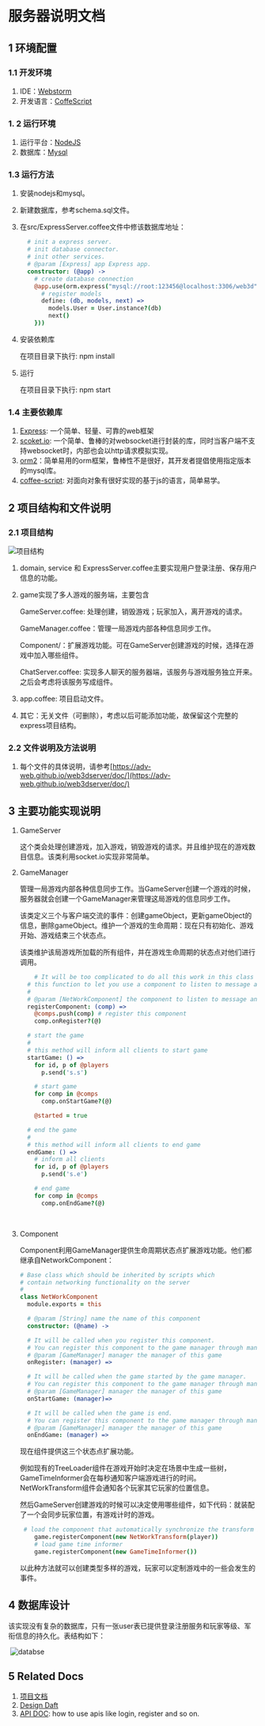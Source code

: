 # 服务器说明文档

## 1 环境配置

### 1.1  开发环境

1. IDE：[Webstorm](https://www.jetbrains.com/webstorm/)
2. 开发语言：[CoffeScript](http://coffee-script.org/)

### 1. 2 运行环境

1. 运行平台：[NodeJS](https://nodejs.org/en/)
2. 数据库：[Mysql](https://www.mysql.com/)

### 1.3 运行方法

1. 安装nodejs和mysql。

2. 新建数据库，参考schema.sql文件。

3. 在src/ExpressServer.coffee文件中修该数据库地址：

   ```coffeescript
     # init a express server.
     # init database connector.
     # init other services.
     # @param [Express] app Express app.
     constructor: (@app) ->
       # create database connection
       @app.use(orm.express("mysql://root:123456@localhost:3306/web3d", { # here
         # register models
         define: (db, models, next) =>
           models.User = User.instance?(db)
           next()
       }))
   ```

4. 安装依赖库

   在项目目录下执行: npm install

5. 运行

   在项目目录下执行: npm start

### 1.4 主要依赖库

1. [Express](http://www.expressjs.com.cn/4x/api.html): 一个简单、轻量、可靠的web框架
2. [scoket.io](https://socket.io/docs/): 一个简单、鲁棒的对websocket进行封装的库，同时当客户端不支持websocket时，内部也会以http请求模拟实现。
3. [orm2](https://github.com/dresende/node-orm2)：简单易用的orm框架，鲁棒性不是很好，其开发者提倡使用指定版本的mysql库。
4. [coffee-script](http://coffee-script.org/): 对面向对象有很好实现的基于js的语言，简单易学。

 ## 2 项目结构和文件说明

### 2.1 项目结构

![项目结构](docs/img/dir.PNG)

1. domain, service 和 ExpressServer.coffee主要实现用户登录注册、保存用户信息的功能。

2. game实现了多人游戏的服务端，主要包含

   GameServer.coffee: 处理创建，销毁游戏；玩家加入，离开游戏的请求。

   GameManager.coffee：管理一局游戏内部各种信息同步工作。

   Component/：扩展游戏功能。可在GameServer创建游戏的时候，选择在游戏中加入哪些组件。

   ChatServer.coffee: 实现多人聊天的服务器端，该服务与游戏服务独立开来。之后会考虑将该服务写成组件。

3. app.coffee: 项目启动文件。

4. 其它：无关文件（可删除），考虑以后可能添加功能，故保留这个完整的express项目结构。

### 2.2 文件说明及方法说明

1. 每个文件的具体说明，请参考[https://adv-web.github.io/web3dserver/doc/](https://adv-web.github.io/web3dserver/doc/)

## 3 主要功能实现说明

1. GameServer

   这个类会处理创建游戏，加入游戏，销毁游戏的请求。并且维护现在的游戏数目信息。该类利用socket.io实现非常简单。

2. GameManager

   管理一局游戏内部各种信息同步工作。当GameServer创建一个游戏的时候，服务器就会创建一个GameManager来管理这局游戏的信息同步工作。

   该类定义三个与客户端交流的事件：创建gameObject，更新gameObject的信息，删除gameObject。维护一个游戏的生命周期：现在只有初始化、游戏开始、游戏结束三个状态点。

   该类维护该局游戏所加载的所有组件，并在游戏生命周期的状态点对他们进行调用。

   ```coffeescript
       # It will be too complicated to do all this work in this class
     # this function to let you use a component to listen to message and handle the message
     #
     # @param [NetWorkComponent] the component to listen to message and handle the message
     registerComponent: (comp) =>
       @comps.push(comp) # register this component
       comp.onRegister?(@)

     # start the game
     #
     # this method will inform all clients to start game
     startGame: () =>
       for id, p of @players
         p.send('s.s')

       # start game
       for comp in @comps
         comp.onStartGame?(@)

       @started = true

     # end the game
     #
     # this method will inform all clients to end game
     endGame: () =>
       # inform all clients
       for id, p of @players
         p.send('s.e')

       # end game
       for comp in @comps
         comp.onEndGame?(@)
   ```

   ​

3. Component

   Component利用GameManager提供生命周期状态点扩展游戏功能。他们都继承自NetworkComponent：

   ```coffeescript
   # Base class which should be inherited by scripts which
   # contain networking functionality on the server
   #
   class NetWorkComponent
     module.exports = this

     # @param [String] name the name of this component
     constructor: (@name) ->

     # It will be called when you register this component.
     # You can register this component to the game manager through manager.register(comp)
     # @param [GameManager] manager the manager of this game
     onRegister: (manager) =>

     # It will be called when the game started by the game manager.
     # You can register this component to the game manager through manager.register(comp)
     # @param [GameManager] manager the manager of this game
     onStartGame: (manager)=>

     # It will be called when the game is end.
     # You can register this component to the game manager through manager.register(comp)
     # @param [GameManager] manager the manager of this game
     onEndGame: (manager) =>
   ```

   现在组件提供这三个状态点扩展功能。

   例如现有的TreeLoader组件在游戏开始时决定在场景中生成一些树，GameTimeInformer会在每秒通知客户端游戏进行的时间。NetWorkTransform组件会通知各个玩家其它玩家的位置信息。

   然后GameServer创建游戏的时候可以决定使用哪些组件，如下代码：就装配了一个会同步玩家位置，有游戏计时的游戏。

   ```coffeescript
   	# load the component that automatically synchronize the transform if this player
       game.registerComponent(new NetWorkTransform(player))
       # load game time informer
       game.registerComponent(new GameTimeInformer())
   ```

   以此种方法就可以创建类型多样的游戏，玩家可以定制游戏中的一些会发生的事件。

## 4 数据库设计

​	该实现没有复杂的数据库，只有一张user表已提供登录注册服务和玩家等级、军衔信息的持久化。表结构如下：

​	![databse](docs/img/db.PNG)

## 5 Related Docs

1. [项目文档](https://adv-web.github.io/web3dserver/doc/)
2. [Design Daft](./docs/design.md)
3. [API DOC](./docs/api_doc.md): how to use apis like login, register and so on.

